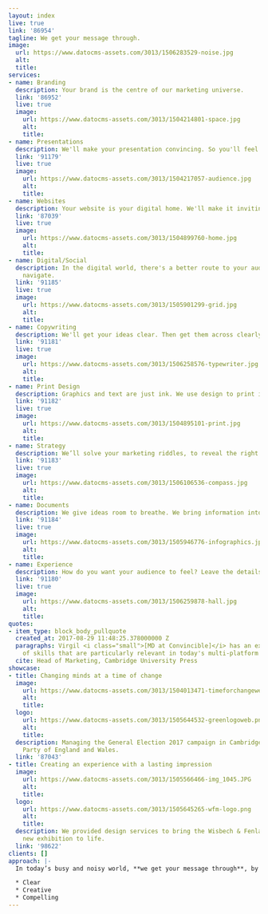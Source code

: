 ```yaml
---
layout: index
live: true
link: '86954'
tagline: We get your message through.
image:
  url: https://www.datocms-assets.com/3013/1506283529-noise.jpg
  alt:
  title:
services:
- name: Branding
  description: Your brand is the centre of our marketing universe.
  link: '86952'
  live: true
  image:
    url: https://www.datocms-assets.com/3013/1504214801-space.jpg
    alt:
    title:
- name: Presentations
  description: We'll make your presentation convincing. So you'll feel invincible.
  link: '91179'
  live: true
  image:
    url: https://www.datocms-assets.com/3013/1504217057-audience.jpg
    alt:
    title:
- name: Websites
  description: Your website is your digital home. We'll make it inviting.
  link: '87039'
  live: true
  image:
    url: https://www.datocms-assets.com/3013/1504899760-home.jpg
    alt:
    title:
- name: Digital/Social
  description: In the digital world, there's a better route to your audience. We'll
    navigate.
  link: '91185'
  live: true
  image:
    url: https://www.datocms-assets.com/3013/1505901299-grid.jpg
    alt:
    title:
- name: Copywriting
  description: We'll get your ideas clear. Then get them across clearly.
  link: '91181'
  live: true
  image:
    url: https://www.datocms-assets.com/3013/1506258576-typewriter.jpg
    alt:
    title:
- name: Print Design
  description: Graphics and text are just ink. We use design to print ideas and emotions.
  link: '91182'
  live: true
  image:
    url: https://www.datocms-assets.com/3013/1504895101-print.jpg
    alt:
    title:
- name: Strategy
  description: We’ll solve your marketing riddles, to reveal the right path.
  link: '91183'
  live: true
  image:
    url: https://www.datocms-assets.com/3013/1506106536-compass.jpg
    alt:
    title:
- name: Documents
  description: We give ideas room to breathe. We bring information into focus.
  link: '91184'
  live: true
  image:
    url: https://www.datocms-assets.com/3013/1505946776-infographics.jpg
    alt:
    title:
- name: Experience
  description: How do you want your audience to feel? Leave the details to us.
  link: '91180'
  live: true
  image:
    url: https://www.datocms-assets.com/3013/1506259878-hall.jpg
    alt:
    title:
quotes:
- item_type: block_body_pullquote
  created_at: 2017-08-29 11:48:25.378000000 Z
  paragraphs: Virgil <i class="small">[MD at Convincible]</i> has an excellent range
    of skills that are particularly relevant in today's multi-platform marketing world.
  cite: Head of Marketing, Cambridge University Press
showcase:
- title: Changing minds at a time of change
  image:
    url: https://www.datocms-assets.com/3013/1504013471-timeforchangeweb.jpg
    alt:
    title:
  logo:
    url: https://www.datocms-assets.com/3013/1505644532-greenlogoweb.png
    alt:
    title:
  description: Managing the General Election 2017 campaign in Cambridge for the Green
    Party of England and Wales.
  link: '87043'
- title: Creating an experience with a lasting impression
  image:
    url: https://www.datocms-assets.com/3013/1505566466-img_1045.JPG
    alt:
    title:
  logo:
    url: https://www.datocms-assets.com/3013/1505645265-wfm-logo.png
    alt:
    title:
  description: We provided design services to bring the Wisbech & Fenland Museum's
    new exhibition to life.
  link: '98622'
clients: []
approach: |-
  In today’s busy and noisy world, **we get your message through**, by making it –

  * Clear
  * Creative
  * Compelling
---
```

